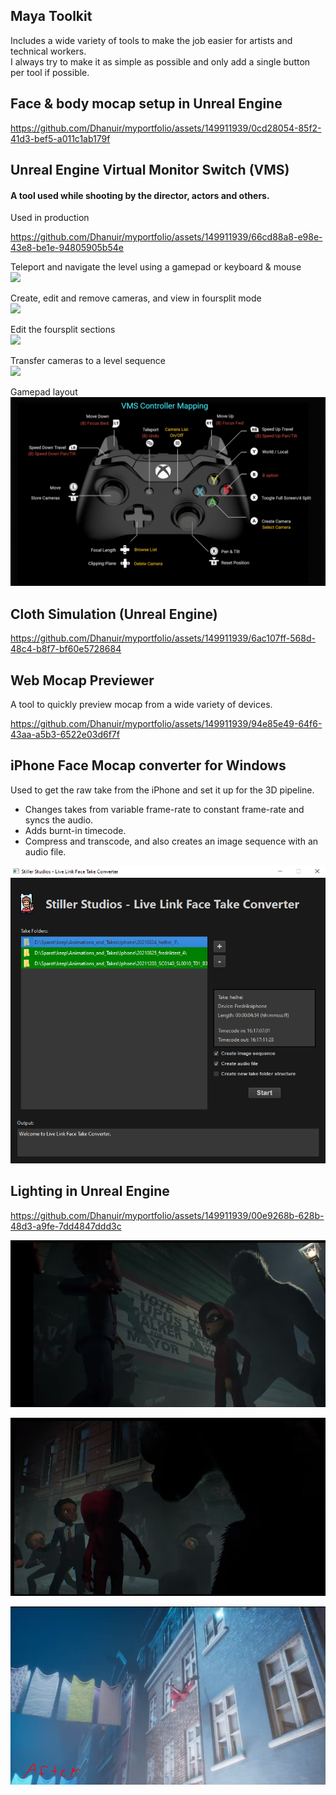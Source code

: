 ## Maya Toolkit
Includes a wide variety of tools to make the job easier for artists and technical workers. <br />
I always try to make it as simple as possible and only add a single button per tool if possible. <br />

## Face & body mocap setup in Unreal Engine 

https://github.com/Dhanuir/myportfolio/assets/149911939/0cd28054-85f2-41d3-bef5-a011c1ab179f

## Unreal Engine Virtual Monitor Switch (VMS)
#### A tool used while shooting by the director, actors and others.

Used in production

https://github.com/Dhanuir/myportfolio/assets/149911939/66cd88a8-e98e-43e8-be1e-94805905b54e

Teleport and navigate the level using a gamepad or keyboard & mouse<br />
![](ProjectImages/VMS/gifs/VMS_Teleport.gif)

Create, edit and remove cameras, and view in foursplit mode<br />
![](ProjectImages/VMS/gifs/VMS_CreateCameras.gif)

Edit the foursplit sections<br />
![](ProjectImages/VMS/gifs/VMS_Foursplit.gif)

Transfer cameras to a level sequence<br />
![](ProjectImages/VMS/gifs/VMS_CamerasToSequence.gif)

Gamepad layout<br />
![](ProjectImages/VMS/images/GamepadLayout.PNG)

## Cloth Simulation (Unreal Engine)

https://github.com/Dhanuir/myportfolio/assets/149911939/6ac107ff-568d-48c4-b8f7-bf60e5728684

## Web Mocap Previewer 
A tool to quickly preview mocap from a wide variety of devices. <br />

https://github.com/Dhanuir/myportfolio/assets/149911939/94e85e49-64f6-43aa-a5b3-6522e03d6f7f

## iPhone Face Mocap converter for Windows
Used to get the raw take from the iPhone and set it up for the 3D pipeline.<br />
- Changes takes from variable frame-rate to constant frame-rate and syncs the audio.<br />
- Adds burnt-in timecode.<br />
- Compress and transcode, and also creates an image sequence with an audio file.<br />

![](ProjectImages/TakeConverter/TakeConverter.PNG)

## Lighting in Unreal Engine

https://github.com/Dhanuir/myportfolio/assets/149911939/00e9268b-628b-48d3-a9fe-7dd4847ddd3c

![](ProjectImages/Lighting/alley_01.png)

![](ProjectImages/Lighting/alley_02.png)

![](ProjectImages/Lighting/flying_02.png)
